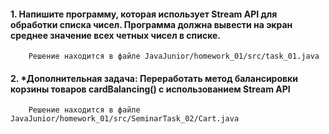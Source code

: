 #### 1. Напишите программу, которая использует Stream API для обработки списка чисел. Программа должна вывести на экран среднее значение всех четных чисел в списке.
        
        Решение находится в файле JavaJunior/homework_01/src/task_01.java

#### 2. *Дополнительная задача: Переработать метод балансировки корзины товаров cardBalancing() с использованием Stream API

        Решение находится в файле JavaJunior/homework_01/src/SeminarTask_02/Cart.java